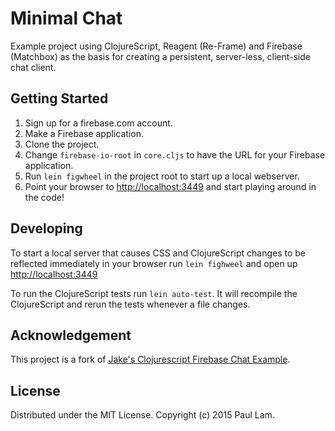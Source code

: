 # Minimal Chat

Example project using ClojureScript, Reagent (Re-Frame) and Firebase (Matchbox)
as the basis for creating a persistent, server-less, client-side chat client.

## Getting Started

1. Sign up for a firebase.com account.
2. Make a Firebase application.
3. Clone the project.
4. Change `firebase-io-root` in `core.cljs` to have the URL for your Firebase
   application.
5. Run `lein figwheel` in the project root to start up a local webserver.
6. Point your browser to [http://localhost:3449](http://localhost:3449) and start playing around in the code!

## Developing

To start a local server that causes CSS and ClojureScript changes to
be reflected immediately in your browser run `lein fighweel` and open
up [http://localhost:3449](http://localhost:3449)

To run the ClojureScript tests run `lein auto-test`. It will recompile
the ClojureScript and rerun the tests whenever a file changes.

## Acknowledgement

This project is a fork of [Jake's Clojurescript Firebase Chat Example](https://github.com/jakemcc/clojurescript-firebase-chat-example).

## License

Distributed under the MIT License. Copyright (c) 2015 Paul Lam.

